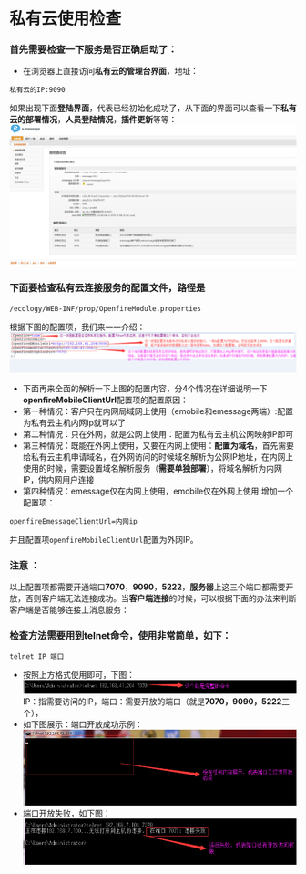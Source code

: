 # 私有云使用检查

### 首先需要检查一下服务是否正确启动了：
* 在浏览器上直接访问**私有云的管理台界面**，地址：
```
私有云的IP:9090
```
如果出现下面**登陆界面**，代表已经初始化成功了，从下面的界面可以查看一下**私有云的部署情况**，**人员登陆情况**，**插件更新**等等：<br/>
![私有云登陆界面](/image/c1/私有云管理页面.png "Title")

### 下面要检查私有云连接服务的配置文件，路径是
```
/ecology/WEB-INF/prop/OpenfireModule.properties
```
根据下图的配置项，我们来一一介绍：<br/>
![配置文件说明](/image/c1/客户端连接服务配置说明.png "Title")
* 下面再来全面的解析一下上图的配置内容，分4个情况在详细说明一下**openfireMobileClientUrl**配置项的配置原因：
* 第一种情况：客户只在内网局域网上使用（emobile和emessage两端）:配置为私有云主机内网ip就可以了
* 第二种情况：只在外网，就是公网上使用：配置为私有云主机公网映射IP即可
* 第三种情况：既能在外网上使用，又要在内网上使用：**配置为域名**，首先需要给私有云主机申请域名，在外网访问的时候域名解析为公网IP地址，在内网上使用的时候，需要设置域名解析服务（**需要单独部署**），将域名解析为内网IP，供内网用户连接
* 第四种情况：emessage仅在内网上使用，emobile仅在外网上使用:增加一个配置项：
```
openfireEmessageClientUrl=内网ip
```
并且配置项`openfireMobileClientUrl`配置为外网IP。

### 注意 ：
以上配置项都需要开通端口**7070**，**9090**，**5222**，**服务器**上这三个端口都需要开放，否则客户端无法连接成功。当**客户端连接**的时候，可以根据下面的办法来判断客户端是否能够连接上消息服务：

### 检查方法需要用到telnet命令，使用非常简单，如下：
```
telnet IP 端口
```
* 按照上方格式使用即可，下图：<br/>
![telnet命令](/image/c1/telnet命令.png "Title")<br/>
IP：指需要访问的IP，端口：需要开放的端口（就是**7070，9090，5222**三个），<br/>
* 如下图展示：端口开放成功示例：<br/>
![telnet成功](/image/c1/telnet成功.png "Title")
* 端口开放失败，如下图：<br/>
![telnet失败](/image/c1/telnet失败.png "Title")





